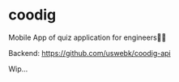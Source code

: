 # coodig

Mobile App of quiz application for engineers🧑‍💻

Backend: https://github.com/uswebk/coodig-api

Wip...
